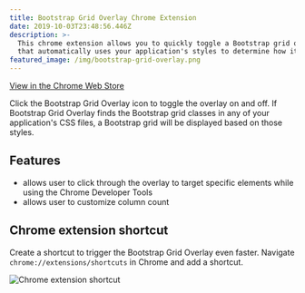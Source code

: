 ```yaml
---
title: Bootstrap Grid Overlay Chrome Extension
date: 2019-10-03T23:48:56.446Z
description: >-
  This chrome extension allows you to quickly toggle a Bootstrap grid overlay
  that automatically uses your application's styles to determine how it looks.
featured_image: /img/bootstrap-grid-overlay.png
---
```


[View in the Chrome Web Store](https://chrome.google.com/webstore/detail/bootstrap-grid-overlay/mnlklmelflkheijccafopdohgclfefcg)

Click the Bootstrap Grid Overlay icon to toggle the overlay on and off. If Bootstrap Grid Overlay finds the Bootstrap grid classes in any of your application's CSS files, a Bootstrap grid will be displayed based on those styles.

## Features

- allows user to click through the overlay to target specific elements while using the Chrome Developer Tools
- allows user to customize column count

## Chrome extension shortcut

Create a shortcut to trigger the Bootstrap Grid Overlay even faster. Navigate `chrome://extensions/shortcuts` in Chrome and add a shortcut.

![Chrome extension shortcut](/img/chrome-extension-shortcuts.png 'Chrome extension shortcut')
